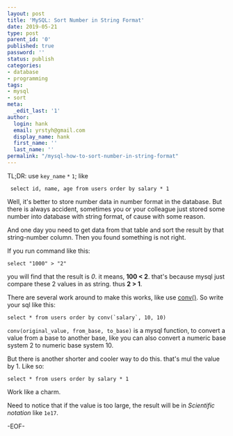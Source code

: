 ```yaml
---
layout: post
title: 'MySQL: Sort Number in String Format'
date: 2019-05-21
type: post
parent_id: '0'
published: true
password: ''
status: publish
categories:
- database
- programming
tags:
- mysql
- sort
meta:
  _edit_last: '1'
author:
  login: hank
  email: yrstyh@gmail.com
  display_name: hank
  first_name: ''
  last_name: ''
permalink: "/mysql-how-to-sort-number-in-string-format"
---
```

TL;DR: use `key_name` `*` `1`; like
```
 select id, name, age from users order by salary * 1
```

Well, it's better to store number data in number format in the database. But there is always accident, sometimes you or
your colleague just stored some number into database with string format, of cause with some reason.

And one day you need to get data from that table and sort the result by that string-number column. Then you found something 
is not right.

If you run command like this:  
```
select "1000" > "2"
```
you will find that the result is *0*. it means,
**100 < 2**. that's because mysql just compare these 2 values in as string. thus **2 > 1**.

There are several work around to make this works, like  use [conv()](https://dev.mysql.com/doc/refman/8.0/en/mathematical-functions.html#function_conv).
So write your sql like this:
```
select * from users order by conv(`salary`, 10, 10)
```
`conv(original_value, from_base, to_base)` is a mysql function, to convert a value from a base to another base, like you can also 
convert a numeric base system 2 to numeric base system 10.

But there is another shorter and cooler way to do this. that's mul the value by 1. Like so:
```
select * from users order by salary * 1
```
Work like a charm.

Need to notice that if the value is too large, the result will be in *Scientific notation* like `1e17`.

-EOF-

